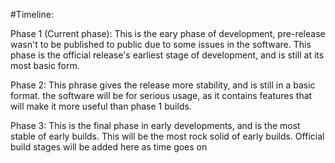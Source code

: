 #Timeline:

Phase 1 (Current phase):
This is the eary phase of development, pre-release wasn't to be published to public due to some issues in the software. This phase is the official release's earliest stage of development, and is still at its most basic form.

Phase 2: 
This phrase gives the release more stability, and is still in a basic format. the software will be for serious usage, as it contains features that will make it more useful than phase 1 builds.

Phase 3: 
This is the final phase in early developments, and is the most stable of early builds. This will be the most rock solid of early builds. Official build stages will be added here as time goes on
